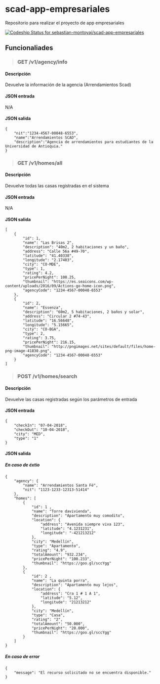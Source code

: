 # scad-app-empresariales
Repositorio para realizar el proyecto de app empresariales

[ ![Codeship Status for sebastian-montoyaj/scad-app-empresariales](https://app.codeship.com/projects/720d8df0-3b8f-0136-f448-5e3eb9768dd6/status?branch=master)](https://app.codeship.com/projects/290356)

## Funcionaliades
> ### GET     /v1/agency/info
#### Descripción
Devuelve la información de la agencia (Arrendamientos Scad)
#### JSON entrada
N/A
#### JSON salida
```
{
    "nit":"1234-4567-00048-6553",
    "name":"Arrendamientos SCAD",
    "description":"Agencia de arrendamientos para estudiantes de la Universidad de Antioquia."
}
```

> ### GET     /v1/homes/all          

#### Descripción
Devuelve todas las casas registradas en el sistema
#### JSON entrada
N/A
#### JSON salida
```
[
    {
        "id": 1,
        "name": "Las Brisas 2",
        "description": "40m2, 2 habitaciones y un baño",
        "address": "Calle 56a #49-70",
        "latitude": "41.40338",
        "longitude": "2.17403",
        "city": "CO-MDE",
        "type": 1,
        "rating": 4.2,
        "pricePerNight": 100.25,
        "thumbnail": "https://es.seaicons.com/wp-content/uploads/2016/09/Actions-go-home-icon.png",
        "agencyCode": "1234-4567-00048-6553"
    },
    {
        "id": 2,
        "name": "Essenza",
        "description": "60m2, 5 habitaciones, 2 baños y solar",
        "address": "Circular 2 #74-43",
        "latitude": "16.56648",
        "longitude": "5.15665",
        "city": "CO-BGA",
        "type": 2,
        "rating": 3.75,
        "pricePerNight": 216.15,
        "thumbnail": "http://pngimages.net/sites/default/files/home-png-image-41830.png",
        "agencyCode": "1234-4567-00048-6553"
    }
]
```
> ### POST    /v1/homes/search     
#### Descripción
Devuelve las casas registradas según los parámetros de entrada
#### JSON entrada
```
{
    "checkIn": "07-04-2018",
    "checkOut": "10-04-2018",
    "city": "MED",
    "type": "1"
}
```
#### JSON salida
##### En caso de éxtio
```
{
    "agency": {
        "name": "Arrendamientos Santa Fé",
        "nit": "1123-1233-12313-51414"
    },
    "homes": [
        {
            "id": 1 ,
            "name": "Torre davivienda",
            "description": "Apartamento muy comodito",
            "location": {
                "address": "Avenida siempre viva 123",
                "latitude": "4.1231231",
                "longitude": "-421213212"
            },
            "city": "Medellín",
            "type": "Apartamento",
            "rating": "4.9",
            "totalAmount": "932.234",
            "pricePerNight": "100.233",
            "thumbnail": "https://goo.gl/sccYgg"
        }, 
        {
            "id": 2 ,
            "name": "La quinta porra",
            "description": "Apartamento muy lejos",
            "location": {
                "address": "Cra 1 # 1 A 1",
                "latitude": "5.12",
                "longitude": "21213212"
            },
            "city": "Medellín",
            "type": "Casa",
            "rating": "2",
            "totalAmount": "50.000",
            "pricePerNight": "20.000",
            "thumbnail": "https://goo.gl/sccYgg"
        }
    ]
}
```
##### En caso de error
```
{
    "message": "El recurso solicitado no se encuentra disponible."
}
```



